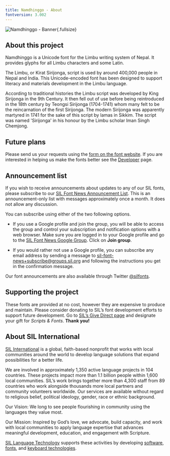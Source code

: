 ```yaml
---
title: Namdhinggo - About
fontversion: 3.002
---
```


![Namdhinggo - Banner](assets/images/Limbu_banner.png){.fullsize}
<!-- PRODUCT SITE IMAGE SRC https://software.sil.org/wp/wp-content/uploads/2022/04/Limbu_banner.png -->

## About this project

Namdhinggo is a Unicode font for the Limbu writing system of Nepal. It provides glyphs for all Limbu characters and some Latin.

The Limbu, or Kirat Sirijonga, script is used by around 400,000 people in Nepal and India. This Unicode-encoded font has been designed to support literacy and materials development in the Limbu language.

According to traditional histories the Limbu script was developed by King Sirijonga in the 9th Century. It then fell out of use before being reintroduced in the 18th century by Teongsi Sirijonga (1704-1741) whom many felt to be the reincarnation of the first Sirijonga. The modern Sirijonga was apparently martyred in 1741 for the sake of this script by lamas in Sikkim. The script was named 'Sirijonga' in his honour by the Limbu scholar Iman Singh Chemjong.

## Future plans

Please send us your requests using the [form on the font website](https://software.sil.org/namdhinggo/#contact). If you are interested in helping us make the fonts better see the [Developer](developer.md) page.

## Announcement list

If you wish to receive announcements about updates to any of our SIL fonts, please subscribe to our [SIL Font News Announcement List](https://groups.google.com/a/groups.sil.org/forum/#!forum/sil-font-news). This is an announcement-only list with messages approximately once a month. It does not allow any discussion.

You can subscribe using either of the two following options.

- If you use a Google profile and join the group, you will be able to access the group and control your subscription and notification options with a web browser. Make sure you are logged in to your Google profile and go to the [SIL Font News Google Group](https://groups.google.com/a/groups.sil.org/forum/#!forum/sil-font-news). Click on **Join group**.

- If you would rather not use a Google profile, you can subscribe any email address by sending a message to [sil-font-news+subscribe@groups.sil.org](mailto:sil-font-news+subscribe@groups.sil.org) and following the instructions you get in the confirmation message.

Our font announcements are also available through Twitter [@silfonts](http://twitter.com/silfonts).

## Supporting the project

These fonts are provided at no cost, however they are expensive to produce and maintain. Please consider donating to SIL’s font development efforts to support future development. Go to [SIL’s Give Direct page](https://donate.givedirect.org/?cid=13536&n=206909) and designate your gift for _Scripts & Fonts_. **Thank you!**

## About SIL International

[SIL International](http://www.sil.org/) is a global, faith-based nonprofit that works with local communities around the world to develop language solutions that expand possibilities for a better life.

We are involved in approximately 1,350 active language projects in 104 countries. These projects impact more than 1.1 billion people within 1,600 local communities. SIL’s work brings together more than 4,300 staff from 89 countries who work alongside thousands more local partners and community volunteers worldwide. Our services are available without regard to religious belief, political ideology, gender, race or ethnic background.

Our Vision: We long to see people flourishing in community using the languages they value most.

Our Mission: Inspired by God’s love, we advocate, build capacity, and work with local communities to apply language expertise that advances meaningful development, education, and engagement with Scripture.

[SIL Language Technology](https://software.sil.org/) supports these activities by developing [software](https://software.sil.org/products/), [fonts](https://software.sil.org/fonts/), and [keyboard technologies](https://keyman.com/).
